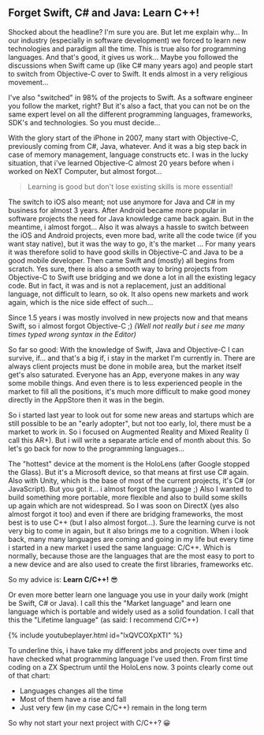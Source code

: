 ## Forget Swift, C# and Java: Learn C++!

Shocked about the headline? I'm sure you are. But let me explain why... In our industry (especially in software development) we forced to learn new technologies and paradigm all the time. This is true also for programming languages. And that's good, it gives us work... Maybe you followed the discussions when Swift came up (like C# many years ago) and people start to switch from Objective-C over to Swift. It ends almost in a very religious movement...

I've also "switched" in 98% of the projects to Swift. As a software engineer you follow the market, right? But it's also a fact, that you can not be on the same expert level on all the different programming languages, frameworks, SDK's and technologies. So you must decide...

With the glory start of the iPhone in 2007, many start with Objective-C, previously coming from C#, Java, whatever. And it was a big step back in case of memory management, language constructs etc. I was in the lucky situation, that i've learned Objective-C almost 20 years before when i worked on NeXT Computer, but almost forgot...

> Learning is good but don't lose existing skills is more essential!

The switch to iOS also meant; not use anymore for Java and C# in my business for almost 3 years. After Android became more popular in software projects the need for Java knowledge came back again. But in the meantime, i almost forgot... Also it was always a hassle to switch between the iOS and Android projects, even more bad, write all the code twice (if you want stay native), but it was the way to go, it's the market ... For many years it was therefore solid to have good skills in Objective-C and Java to be a good mobile developer. Then came Swift and (mostly) all begins from scratch. Yes sure, there is also a smooth way to bring projects from Objective-C to Swift use bridging and we done a lot in all the existing legacy code. But in fact, it was and is not a replacement, just an additional language, not difficult to learn, so ok. It also opens new markets and work again, which is the nice side effect of such...

Since 1.5 years i was mostly involved in new projects now and that means Swift, so i almost forgot Objective-C ;) *(Well not really but i see me many times typed wrong syntax in the Editor)*

So far so good: With the knowledge of Swift, Java and Objective-C I can survive, if... and that's a big if, i stay in the market I'm currently in. There are always client projects must be done in mobile area, but the market itself get's also saturated. Everyone has an App, everyone makes in any way some mobile things. And even there is to less experienced people in the market to fill all the positions, it's much more difficult to make good money directly in the AppStore then it was in the begin.

So i started last year to look out for some new areas and startups which are still possible to be an "early adopter", but not too early, lol, there must be a market to work in. So i focused on Augmented Reality and Mixed Reality (I call this AR+). But i will write a separate article end of month about this. So let's go back for now to the programming languages...

The "hottest" device at the moment is the HoloLens (after Google stopped the Glass). But it's a Microsoft device, so that means at first use C# again. Also with Unity, which is the base of most of the current projects, it's C# (or JavaScript). But you got it... i almost forgot the language ;) Also I wanted to build something more portable, more flexible and also to build some skills up again which are not widespread. So I was soon on DirectX (yes also almost forgot it too) and even if there are bridging frameworks, the most best is to use C++ (but I also almost forgot...). Sure the learning curve is not very big to come in again, but it also brings me to a cognition. When i look back, many many languages are coming and going in my life but every time i started in a new market i used the same language: C/C++. Which is normally, because those are the languages that are the most easy to port to a new device and are also used to create the first libraries, frameworks etc.

So my advice is: **Learn C/C++!** 😎

Or even more better learn one language you use in your daily work (might be Swift, C# or Java). I call this the "Market language" and learn one language which is portable and widely used as a solid foundation. I call that this the "Lifetime language" (as said: I recommend C/C++)

{% include youtubeplayer.html id="lxQVCOXpXTI" %}

To underline this, i have take my different jobs and projects over time and have checked what programming language I've used then. From first time coding on a ZX Spectrum until the HoloLens now. 3 points clearly come out of that chart:

- Languages changes all the time
- Most of them have a rise and fall
- Just very few (in my case C/C++) remain in the long term

So why not start your next project with C/C++? 😀
